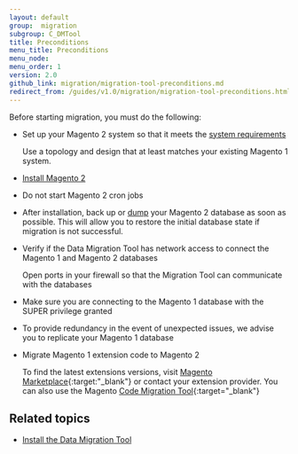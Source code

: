 ```yaml
---
layout: default
group:  migration
subgroup: C_DMTool
title: Preconditions
menu_title: Preconditions
menu_node:
menu_order: 1
version: 2.0
github_link: migration/migration-tool-preconditions.md
redirect_from: /guides/v1.0/migration/migration-tool-preconditions.html
---
```


Before starting migration, you must do the following:

*	Set up your Magento 2 system so that it meets the <a href="{{page.baseurl}}install-gde/system-requirements.html">system requirements</a>

	Use a topology and design that at least matches your existing Magento 1 system.

*	<a href="{{page.baseurl}}install-gde/bk-install-guide.html">Install Magento 2</a>

*	Do not start Magento 2 cron jobs

*	After installation, back up or <a href="https://dev.mysql.com/doc/refman/5.1/en/mysqldump.html" target="_blank">dump</a> your Magento 2 database as soon as possible. This will allow you to restore the initial database state if migration is not successful.

*	Verify if the Data Migration Tool has network access to connect the Magento 1 and Magento 2 databases

	Open ports in your firewall so that the Migration Tool can communicate with the databases

* Make sure you are connecting to the Magento 1 database with the SUPER privilege granted

*	To provide redundancy in the event of unexpected issues, we advise you to replicate your Magento 1 database

*	Migrate Magento 1 extension code to Magento 2

	To find the latest extensions versions, visit [Magento Marketplace](https://marketplace.magento.com/){:target:"_blank"} or contact your extension provider.
	You can also use the Magento [Code Migration Tool](https://github.com/magento/code-migration/blob/develop/README.md){:target="_blank"}

## Related topics

* <a href="{{page.baseurl}}migration/migration-tool-install.html">Install the Data Migration Tool</a>
